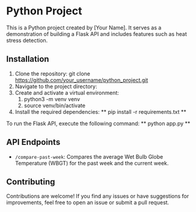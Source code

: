# Python Project

This is a Python project created by [Your Name]. It serves as a demonstration of building a Flask API and includes features such as heat stress detection.

## Installation

1. Clone the repository: git clone https://github.com/your_username/python_project.git
2. Navigate to the project directory:
3. Create and activate a virtual environment:
    1. python3 -m venv venv
    2. source venv/bin/activate
4. Install the required dependencies: ** pip install -r requirements.txt **

To run the Flask API, execute the following command: ** python app.py **


## API Endpoints

- `/compare-past-week`: Compares the average Wet Bulb Globe Temperature (WBGT) for the past week and the current week.

## Contributing

Contributions are welcome! If you find any issues or have suggestions for improvements, feel free to open an issue or submit a pull request.

